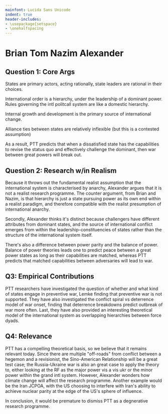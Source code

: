 ```yaml
---
mainfont: Lucida Sans Unicode
indent: true
header-includes:
- \usepackage{setspace}
- \onehalfspacing
---
```


# Brian Tom Nazim Alexander

## Question 1: Core Args

States are primary actors, acting rationally, state leaders are rational in their choices. 

International order is a hierarchy, under the leadership of a dominant power. Rules governing the intl politcall system are like a domestic hierarchy.

Internal growth and development is the primary source of international change. 

Alliance ties between states are relatively inflexible (but this is a contested assumption)

As a result, PTT predicts that when a dissatisfied state has the capabilities to revise the status quo and effectively challenge the dominant, then war between great powers will break out. 

## Question 2: Research w/in Realism

Because it throws out the fundamental realist assumption that the international system is characterised by anarchy, Alexander argues that it is not a realist research programme. The counter argument, from Brian and Nazim, is that hierarchy is just a state pursuing power as its own end within a realist paradigm, and therefore compatible with the realist presumption of international anarchy. 

Secondly, Alexander thinks it's distinct because challengers have different attributes from dominant states, and the source of international conflict emerges from within the leadership-constituencies of states rather than the structure of the international system itself.

There's also a difference between power parity and the balance of power. Balance of power theories leads one to predict peace between a great power states as long as their capabilities are matched, whereas PTT predicts that matched capabilities between adversaries will lead to war. 

## Q3: Empirical Contributions

PTT researchers have investigated the question of whether and what kind of states engage in preventive war, Lemke finding that preventive war is not supported. They have also investigated the conflict spiral vs deterrence model of war onset, finding that deterrence breakdowns predict outbreak of war more often. Last, they have also provided an interesting theoretical model of the international system as overlapping hierarchies between force dyads. 

## Q4: Relevance

PTT has a compelling theoretical basis, so we believe that it remains relevant today. Since there are multiple "off-roads" from conflict between a hegemon and a revisionist, the Sino-American Relationship will be a great test case; the Russia-Ukraine war is also an great case to apply the theory to, either looking at the RF as the major power vis a vis ukr or the minor power within the grand intl system. However, Alexander wonders how climate change will affect the research programme. Another example would be the Iran JCPOA, with the US choosing to interfere with Iran's ability to achieve nuclear parity at the edge of the US's sphere of influence.

In conclusion, it would be premature to dismiss PTT as a degnerative research programme.



